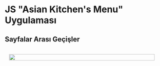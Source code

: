 # JS "Asian Kitchen's Menu" Uygulaması

## Sayfalar Arası Geçişler
<br/>
<div style="display: flex; justify-content:center;">
<img src="https://i.hizliresim.com/19zo43o.gif" style="width:95%"/>
</div>



